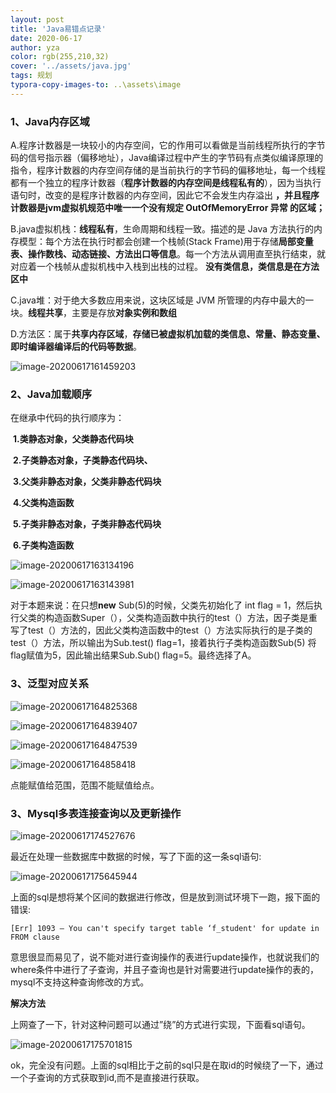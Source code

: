 ```yaml
---
layout: post
title: 'Java易错点记录'
date: 2020-06-17
author: yza
color: rgb(255,210,32)
cover: '../assets/java.jpg'
tags: 规划
typora-copy-images-to: ..\assets\image
---
```


### 1、Java内存区域

 A.程序计数器是一块较小的内存空间，它的作用可以看做是当前线程所执行的字节码的信号指示器（偏移地址），Java编译过程中产生的字节码有点类似编译原理的指令，程序计数器的内存空间存储的是当前执行的字节码的偏移地址，每一个线程都有一个独立的程序计数器（**程序计数器的内存空间是线程私有的**），因为当执行语句时，改变的是程序计数器的内存空间，因此它不会发生内存溢出 **，并且程序计数器是jvm虚拟机规范中唯一一个没有规定 OutOfMemoryError 异常 的区域；** 

  B.java虚拟机栈：**线程私有**，生命周期和线程一致。描述的是 Java 方法执行的内存模型：每个方法在执行时都会创建一个栈帧(Stack Frame)用于存储**局部变量表、操作数栈、动态链接、方法出口等信息**。每一个方法从调用直至执行结束，就对应着一个栈帧从虚拟机栈中入栈到出栈的过程。 **没有类信息，类信息是在方法区中**

  C.java堆：对于绝大多数应用来说，这块区域是 JVM 所管理的内存中最大的一块。**线程共享**，主要是存放**对象实例和数组**

  D.方法区：属于**共享内存区域**，**存储已被虚拟机加载的类信息、常量、静态变量、即时编译器编译后的代码等数据**。

![image-20200617161459203]({{site.baseurl}}/assets/image/image-20200617161459203.png)

### 2、Java加载顺序

在继承中代码的执行顺序为：

​						  **1.类静态对象，父类静态代码块** 

​                          **2.子类静态对象，子类静态代码块、**

​                          **3.父类非静态对象，父类非静态代码块**

​                          **4.父类构造函数** 

​                          **5.子类非静态对象，子类非静态代码块**

​                          **6.子类构造函数**

![image-20200617163134196]({{site.baseurl}}/assets/image/image-20200617163134196.png)

![image-20200617163143981]({{site.baseurl}}/assets/image/image-20200617163143981.png)

对于本题来说：在只想**new** Sub(5)的时候，父类先初始化了 int flag = 1，然后执行父类的构造函数Super（），父类构造函数中执行的test（）方法，因子类是重写了test（）方法的，因此父类构造函数中的test（）方法实际执行的是子类的test（）方法，所以输出为Sub.test() flag=1，接着执行子类构造函数Sub(5) 将flag赋值为5，因此输出结果Sub.Sub() flag=5。最终选择了A。

### 3、泛型对应关系

![image-20200617164825368]({{site.baseurl}}/assets/image/image-20200617164825368.png)

![image-20200617164839407]({{site.baseurl}}/assets/image/image-20200617164839407.png)

![image-20200617164847539]({{site.baseurl}}/assets/image/image-20200617164847539.png)

![image-20200617164858418]({{site.baseurl}}/assets/image/image-20200617164858418.png)

点能赋值给范围，范围不能赋值给点。

### 3、Mysql多表连接查询以及更新操作

![image-20200617174527676]({{site.baseurl}}/assets/image/image-20200617174527676.png)

最近在处理一些数据库中数据的时候，写了下面的这一条sql语句:

![image-20200617175645944]({{site.baseurl}}/assets/image/image-20200617175645944.png)

上面的sql是想将某个区间的数据进行修改，但是放到测试环境下一跑，报下面的错误:

```
[Err] 1093 – You can't specify target table ‘f_student' for update in FROM clause
```

意思很显而易见了，说不能对进行查询操作的表进行update操作，也就说我们的where条件中进行了子查询，并且子查询也是针对需要进行update操作的表的，mysql不支持这种查询修改的方式。

**解决方法**

上网查了一下，针对这种问题可以通过”绕”的方式进行实现，下面看sql语句。

![image-20200617175701815]({{site.baseurl}}/assets/image/image-20200617175701815.png)

ok，完全没有问题。上面的sql相比于之前的sql只是在取id的时候绕了一下，通过一个子查询的方式获取到id,而不是直接进行获取。